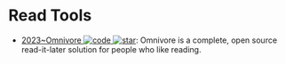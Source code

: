 # Read Tools

- [2023~Omnivore ![code](https://ng-tech.icu/assets/code.svg) ![star](https://img.shields.io/github/stars/omnivore-app/omnivore)](https://github.com/omnivore-app/omnivore): Omnivore is a complete, open source read-it-later solution for people who like reading.
